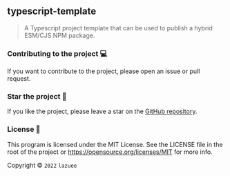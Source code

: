 ## typescript-template

> A Typescript project template that can be used to publish a hybrid ESM/CJS NPM package.

### Contributing to the project 💻

If you want to contribute to the project, please open an issue or pull request.

### Star the project 🌟

If you like the project, please leave a star on the [GitHub repository](https://github.com/lazuee/typescript-template).

### License 🔑

This program is licensed under the MIT License. See the LICENSE file in the root of the project or https://opensource.org/licenses/MIT for more info.

Copyright © `2022` `lazuee`
